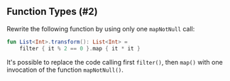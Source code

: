 ## Function Types (#2)

Rewrite the following function by using only one `mapNotNull` call:

```kotlin
fun List<Int>.transform(): List<Int> = 
    filter { it % 2 == 0 }.map { it * it }
```

It's possible to replace the code calling first `filter()`, then `map()`
with one invocation of the function `mapNotNull()`.